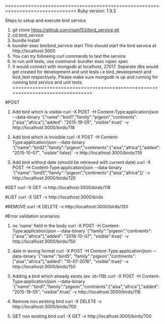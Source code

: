 ===============================================================================
Ruby version: 1.9.3

Steps to setup and execute bird service

1) git clone https://github.com/njain153/bird_service.git
2) cd bird_service
3) bundle install
4) bundler exec bin/bird_service start
This should start the bird service at http://localhost:3000
5) You can try following curl commands to test the service
6) to run unit tests, use command: bundler exec rspec spec
7) It would connect with mongodb at localhost, 27017. Separate dbs would get created for development and unit tests i.e bird_development
and bird_test respectively. Please make sure mongodb is up and running for running bird service and unit tests.
===============================================================================


#POST
1) Add bird which is visible
curl -X POST -H Content-Type:application/json --data-binary '{"name":"bird1","family":"pigeon","continents":["aisa","africa"],"added": "2015-19-05", "visible":true}' -v http://localhost:3000/birds/118

2) Add bird which is invisible
curl -X POST -H Content-Type:application/json --data-binary '{"name":"bird2","family":"pigeon","continents":["aisa","africa"],"added": "2015-10-07", "visible":false}' -v http://localhost:3000/birds/119

3) Add bird without date (should be retrieved with current date)
curl -X POST -H Content-Type:application/json --data-binary '{"name":"bird3","family":"pigeon","continents":["aisa","africa"]}' -v http://localhost:3000/birds/120


#GET
curl -X GET -v http://localhost:3000/birds/118


#LIST
curl -X GET -v http://localhost:3000/birds


#REMOVE
curl -X DELETE -v http://localhost:3000/birds/120


#Error validation scenarios
1) no 'name' field in the body
curl -X POST -H Content-Type:application/json --data-binary '{"family":"pigeon","continents":["aisa","africa"],"added": "2016-10-07", "visible":true}' -v http://localhost:3000/birds/150

2) date in wrong format
curl -X POST -H Content-Type:application/json --data-binary '{"name":"bird5", "family":"pigeon","continents":["aisa","africa"],"added": "10-07-2016", "visible":true}' -v http://localhost:3000/birds/150

3) Adding a bird which already exists (ex: id=118)
curl -X POST -H Content-Type:application/json --data-binary '{"name":"bird1","family":"pigeon","continents":["aisa","africa"],"added": "2015-19-05", "visible":true}' -v http://localhost:3000/birds/118

4) Remove non existing bird
curl -X DELETE -v http://localhost:3000/birds/700

5) GET non existing bird
curl -X GET -v http://localhost:3000/birds/700

